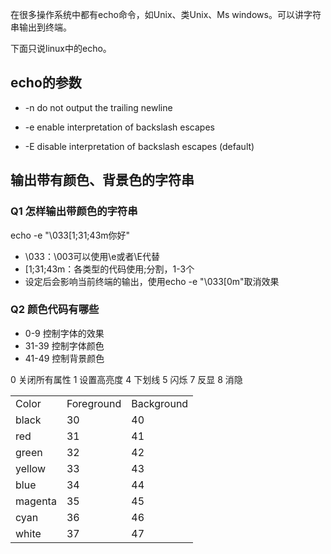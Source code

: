 在很多操作系统中都有echo命令，如Unix、类Unix、Ms windows。可以讲字符串输出到终端。

下面只说linux中的echo。
## echo的参数
* -n     do not output the trailing newline

* -e     enable interpretation of backslash escapes

* -E     disable interpretation of backslash escapes (default)

## 输出带有颜色、背景色的字符串
### Q1 怎样输出带颜色的字符串
echo -e "\033[1;31;43m你好"

* \033：\003可以使用\e或者\E代替
* [1;31;43m：各类型的代码使用;分割，1-3个
* 设定后会影响当前终端的输出，使用echo -e "\033[0m"取消效果

### Q2 颜色代码有哪些
* 0-9 控制字体的效果
* 31-39 控制字体颜色
* 41-49 控制背景颜色

0 关闭所有属性
1 设置高亮度
4 下划线
5 闪烁
7 反显
8 消隐

<table>
   <tr>
      <td>Color</td>
      <td>Foreground</td>
      <td>Background</td>
   </tr>
   <tr>
      <td>black</td>
      <td>30</td>
      <td>40</td>
   </tr>
   <tr>
      <td>red</td>
      <td>31</td>
      <td>41</td>
   </tr>
   <tr>
      <td>green</td>
      <td>32</td>
      <td>42</td>
   </tr>
   <tr>
      <td>yellow</td>
      <td>33</td>
      <td>43</td>
   </tr>
   <tr>
      <td>blue</td>
      <td>34</td>
      <td>44</td>
   </tr>
   <tr>
      <td>magenta</td>
      <td>35</td>
      <td>45</td>
   </tr>
   <tr>
      <td>cyan</td>
      <td>36</td>
      <td>46</td>
   </tr>
   <tr>
      <td>white</td>
      <td>37</td>
      <td>47</td>
   </tr>
</table>